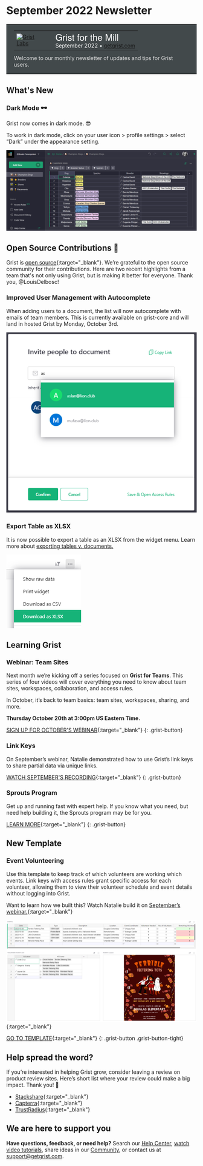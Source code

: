 # September 2022 Newsletter

<style>
  /* restore some poorly overridden defaults */
  .newsletter-header .table {
    background-color: initial;
    border: initial;
  }
  .newsletter-header .table > tbody > tr > td {
    padding: initial;
    border: initial;
    vertical-align: initial;
  }
  .newsletter-header img.header-img {
    padding: initial;
    max-width: initial;
    display: initial;
    padding: initial;
    line-height: initial;
    background-color: initial;
    border: initial;
    border-radius: initial;
    margin: initial;
  }

  /* copy newsletter styles, with a prefix for sufficient specificity */
  .newsletter-header .header {
    border: none;
    padding: 0;
    margin: 0;
  }
  .newsletter-header table > tbody > tr > td.header-image {
    width: 80px;
    padding-right: 16px;
  }
  .newsletter-header table > tbody > tr > td.header-text {
    background-color: #42494B;
    padding: 16px 20px;
  }
  .newsletter-header table.header-top {
    border: none;
    padding: 0;
    margin: 0;
    width: 100%;
  }
  .header-title {
    font-family: Helvetica Neue, Helvetica, Arial, sans-serif;
    font-size: 24px;
    line-height: 28px;
    color: #FFFFFF;
  }
  .header-month {
    color: #FFFFFF;
  }
  .header-welcome {
    margin-top: 12px;
    color: #FFFFFF;
  }
  .newsletter-summary {
    background-color: #e3fff5;
    margin: 0;
    padding: 10px;
  }
  .newsletter-summary-header {
    text-align: center;
    padding-bottom: 10px;
    border-bottom: 1px solid lightgrey;
  }
  .newsletter-summary ul {
    padding-left: 20px;
  }
  .newsletter-summary li {
    margin-bottom: 10px;
  }
  .newsletter-summary li p {
    margin: 0px
  }
</style>
<div class="newsletter-header">
<table class="header" cellpadding="0" cellspacing="0" border="0"><tr>
  <td class="header-text">
    <table class="header-top"><tr>
      <td class="header-image">
        <a href="https://www.getgrist.com">
          <img class="header-img" src="/images/newsletters/grist-labs.png" width="80" height="80" alt="Grist Labs" border="0">
        </a>
      </td>
      <td class="header-top-text">
        <div class="header-title">Grist for the Mill</div>
        <div class="header-month">September 2022
          &#8226; <a href="https://www.getgrist.com/">getgrist.com</a></div>
      </td>
    </tr></table>
    <div class="header-welcome" style="color: #e0e0e0;">
      Welcome to our monthly newsletter of updates and tips for Grist users.
    </div>
  </td>
</tr></table>
</div>

## What's New

### Dark Mode 🕶

Grist now comes in dark mode. 😎 

To work in dark mode, click on your user icon > profile settings > select “Dark” under the appearance setting.

![Dark Mode](../images/newsletters/2022-09/darkmode.png)

## Open Source Contributions 🙏

Grist is [open source](https://github.com/gristlabs/grist-core){:target="\_blank"}. We’re grateful to the open source community for their contributions. Here are two recent highlights from a team that's not only using Grist, but is making it better for everyone. Thank you, @LouisDelbosc!

### Improved User Management with Autocomplete

When adding users to a document, the list will now autocomplete with emails of team members. This is currently available on grist-core and will land in hosted Grist by Monday, October 3rd. 

![User Management with Autocomplete](../images/newsletters/2022-09/team-members-autocomplete.png)

### Export Table as XLSX

It is now possible to export a table as an XLSX from the widget menu. Learn more about [exporting tables v. documents.](../en/exports.md)

![Export Table as XLSX](../images/exports/export-table.png)

## Learning Grist

### Webinar: Team Sites

Next month we’re kicking off a series focused on **Grist for Teams**. This series of four videos will cover everything you need to know about team sites, workspaces, collaboration, and access rules. 

In October, it’s back to team basics: team sites, workspaces, sharing, and more.

**Thursday October 20th at 3:00pm US Eastern Time.**

[SIGN UP FOR OCTOBER'S WEBINAR](https://www.getgrist.com/learn-grist-webinar/){:target="\_blank"}
{: .grist-button}

### Link Keys

On September’s webinar, Natalie demonstrated how to use Grist’s link keys to share partial data via unique links.

[WATCH SEPTEMBER'S RECORDING](https://www.youtube.com/watch?v=nF911sOgFsk){:target="\_blank"}
{: .grist-button}

### Sprouts Program

Get up and running fast with expert help. If you know what you need, but need help building it, the Sprouts program may be for you.

[LEARN MORE](https://www.getgrist.com/sprouts-program/){:target="\_blank"}
{: .grist-button}

## New Template

### Event Volunteering

Use this template to keep track of which volunteers are working which events. Link keys with access rules grant specific access for each volunteer, allowing them to view their volunteer schedule and event details without logging into Grist.

Want to learn how we built this? Watch Natalie build it on [September’s webinar.](https://www.youtube.com/watch?v=nF911sOgFsk){:target="\_blank"}

[![Event Volunteering](../images/newsletters/2022-09/event-volunteering.png)](https://templates.getgrist.com/9x8X3naCQmX8/Event-Volunteering){:target="\_blank"}

[GO TO TEMPLATE](https://templates.getgrist.com/9x8X3naCQmX8/Event-Volunteering){:target="\_blank"}
{: .grist-button .grist-button-tight}

## Help spread the word?
If you’re interested in helping Grist grow, consider leaving a review on product review sites. Here’s  short list where your review could make a big impact. Thank you! 🙏


* [Stackshare](https://stackshare.io/getgrist){:target="\_blank"}
* [Capterra](https://www.capterra.com/p/232821/Grist/){:target="\_blank"}
* [TrustRadius](https://www.trustradius.com/products/grist/){:target="\_blank"}

## We are here to support you

**Have questions, feedback, or need help?** Search our [Help Center](../en/index.md), [watch video
tutorials](https://www.youtube.com/channel/UCx0ioQrrC-bIrkmZ7ZULr0g/playlists), share ideas in our
[Community](https://community.getgrist.com), or contact us at <support@getgrist.com>.